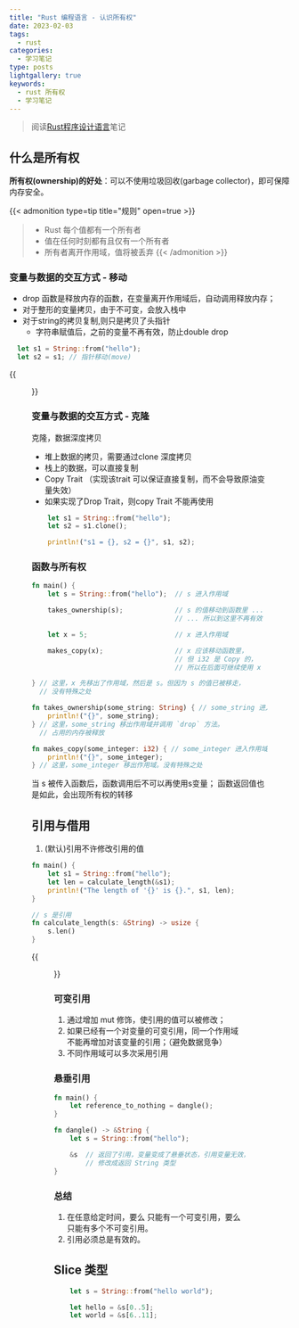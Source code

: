 ```yaml
---
title: "Rust 编程语言 - 认识所有权"
date: 2023-02-03
tags:
  - rust
categories:
  - 学习笔记
type: posts
lightgallery: true
keywords: 
  - rust 所有权
  - 学习笔记
---
```


> 阅读[Rust程序设计语言](https://kaisery.github.io/trpl-zh-cn/title-page.html)笔记

## 什么是所有权

**所有权(ownership)的好处**：可以不使用垃圾回收(garbage collector)，即可保障内存安全。

{{< admonition type=tip title="规则" open=true >}}
> - Rust 每个值都有一个所有者
> - 值在任何时刻都有且仅有一个所有者
> - 所有者离开作用域，值将被丢弃
{{< /admonition >}}

### 变量与数据的交互方式 - 移动
- drop 函数是释放内存的函数，在变量离开作用域后，自动调用释放内存；
- 对于整形的变量拷贝，由于不可变，会放入栈中
- 对于string的拷贝复制,则只是拷贝了头指针
  - 字符串赋值后，之前的变量不再有效，防止double drop
```rust
  let s1 = String::from("hello");
  let s2 = s1; // 指针移动(move)
```
{{<figure src="day4-1.png" width="400" >}}

### 变量与数据的交互方式 - 克隆

克隆，数据深度拷贝
- 堆上数据的拷贝，需要通过clone 深度拷贝
- 栈上的数据，可以直接复制
- Copy Trait （实现该trait 可以保证直接复制，而不会导致原油变量失效）
- 如果实现了Drop Trait，则copy Trait 不能再使用

```rust
    let s1 = String::from("hello");
    let s2 = s1.clone();

    println!("s1 = {}, s2 = {}", s1, s2);
```
### 函数与所有权

```rust
fn main() {
    let s = String::from("hello");  // s 进入作用域

    takes_ownership(s);             // s 的值移动到函数里 ...
                                    // ... 所以到这里不再有效

    let x = 5;                      // x 进入作用域

    makes_copy(x);                  // x 应该移动函数里，
                                    // 但 i32 是 Copy 的，
                                    // 所以在后面可继续使用 x

} // 这里，x 先移出了作用域，然后是 s。但因为 s 的值已被移走，
  // 没有特殊之处

fn takes_ownership(some_string: String) { // some_string 进入作用域
    println!("{}", some_string);
} // 这里，some_string 移出作用域并调用 `drop` 方法。
  // 占用的内存被释放

fn makes_copy(some_integer: i32) { // some_integer 进入作用域
    println!("{}", some_integer);
} // 这里，some_integer 移出作用域。没有特殊之处
```

当 s 被传入函数后，函数调用后不可以再使用s变量；
函数返回值也是如此，会出现所有权的转移


## 引用与借用

1. (默认)引用不许修改引用的值
```rust
fn main() {
    let s1 = String::from("hello");
    let len = calculate_length(&s1); 
    println!("The length of '{}' is {}.", s1, len);
}

// s 是引用
fn calculate_length(s: &String) -> usize {
    s.len()
}
```
{{<figure src="day4-2.png" width="600" >}}

### 可变引用

1. 通过增加 mut 修饰，使引用的值可以被修改；
2. 如果已经有一个对变量的可变引用，同一个作用域不能再增加对该变量的引用；（避免数据竞争）
3. 不同作用域可以多次采用引用

### 悬垂引用

```rust
fn main() {
    let reference_to_nothing = dangle();
}

fn dangle() -> &String {
    let s = String::from("hello");

    &s  // 返回了引用，变量变成了悬垂状态，引用变量无效，会编译器报错
        // 修改成返回 String 类型
}
```

### 总结

1. 在任意给定时间，要么 只能有一个可变引用，要么 只能有多个不可变引用。
2. 引用必须总是有效的。

## Slice 类型

```rust
    let s = String::from("hello world");

    let hello = &s[0..5];
    let world = &s[6..11];
```
